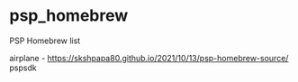 # psp_homebrew

PSP Homebrew list

airplane - https://skshpapa80.github.io/2021/10/13/psp-homebrew-source/
pspsdk 
